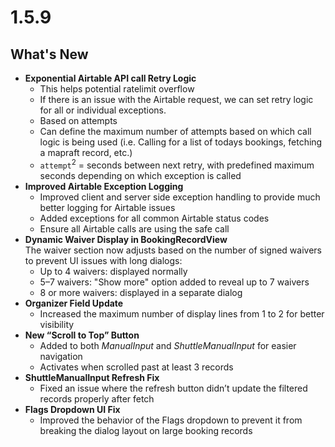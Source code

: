 # 1.5.9

## What's New
- **Exponential Airtable API call Retry Logic**
  - This helps potential ratelimit overflow
  - If there is an issue with the Airtable request, we can set retry logic for all or individual exceptions.
  - Based on attempts
  - Can define the maximum number of attempts based on which call logic is being used (i.e. Calling for a list of todays bookings, fetching a mapraft record, etc.)
  - `attempt`<sup>2</sup> = seconds between next retry, with predefined maximum seconds depending on which exception is called
- **Improved Airtable Exception Logging**
  - Improved client and server side exception handling to provide much better logging for Airtable issues
  - Added exceptions for all common Airtable status codes
  - Ensure all Airtable calls are using the safe call
- **Dynamic Waiver Display in BookingRecordView**  
  The waiver section now adjusts based on the number of signed waivers to prevent UI issues with long dialogs:  
  - Up to 4 waivers: displayed normally  
  - 5–7 waivers: "Show more" option added to reveal up to 7 waivers  
  - 8 or more waivers: displayed in a separate dialog
- **Organizer Field Update**  
  - Increased the maximum number of display lines from 1 to 2 for better visibility
- **New “Scroll to Top” Button**  
  - Added to both *ManualInput* and *ShuttleManualInput* for easier navigation
  - Activates when scrolled past at least 3 records
- **ShuttleManualInput Refresh Fix**  
  - Fixed an issue where the refresh button didn’t update the filtered records properly after fetch
- **Flags Dropdown UI Fix**  
  - Improved the behavior of the Flags dropdown to prevent it from breaking the dialog layout on large booking records